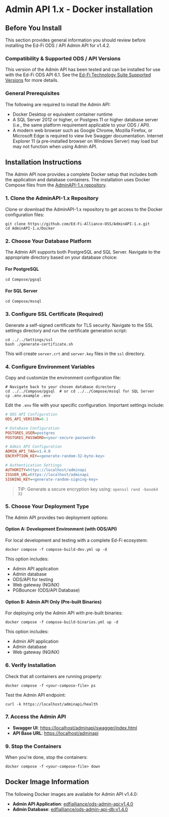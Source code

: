 # Admin API 1.x - Docker installation

## Before You Install

This section provides general information you should review before installing
the Ed-Fi ODS / API Admin API for v1.4.2.

### Compatibility & Supported ODS / API Versions

This version of the Admin API has been tested and can be installed for use with
the Ed-Fi ODS API 6.1. See the [Ed-Fi Technology Suite Supported Versions](/reference/roadmap/supported-versions) for more details.

### General Prerequisites

The following are required to install the Admin API:

- Docker Desktop or equivalent container runtime
- A SQL Server 2012 or higher, or Postgres 11 or higher database server (i.e.,
  the same platform requirement applicable to your ODS / API).
- A modern web browser such as Google Chrome, Mozilla Firefox, or Microsoft Edge
  is required to view live Swagger documentation. Internet Explorer 11 (a
  pre-installed browser on Windows Server) may load but may not function when
  using Admin API.

## Installation Instructions

The Admin API now provides a complete Docker setup that includes both the application
and database containers. The installation uses Docker Compose files from the
[AdminAPI-1.x repository](https://github.com/Ed-Fi-Alliance-OSS/AdminAPI-1.x/tree/main/Docker).

### 1. Clone the AdminAPI-1.x Repository

Clone or download the AdminAPI-1.x repository to get access to the Docker configuration files:

```shell
git clone https://github.com/Ed-Fi-Alliance-OSS/AdminAPI-1.x.git
cd AdminAPI-1.x/Docker
```

### 2. Choose Your Database Platform

The Admin API supports both PostgreSQL and SQL Server. Navigate to the appropriate
directory based on your database choice:

#### For PostgreSQL

```shell
cd Compose/pgsql
```

#### For SQL Server

```shell
cd Compose/mssql
```

### 3. Configure SSL Certificate (Required)

Generate a self-signed certificate for TLS security. Navigate to the SSL settings directory and run the certificate generation script:

```shell
cd ../../Settings/ssl
bash ./generate-certificate.sh
```

This will create `server.crt` and `server.key` files in the `ssl` directory.

### 4. Configure Environment Variables

Copy and customize the environment configuration file:

```shell
# Navigate back to your chosen database directory
cd ../../Compose/pgsql  # or cd ../../Compose/mssql for SQL Server
cp .env.example .env
```

Edit the `.env` file with your specific configuration. Important settings include:

```ini
# ODS API Configuration
ODS_API_VERSION=6.1

# Database Configuration
POSTGRES_USER=postgres
POSTGRES_PASSWORD=<your-secure-password>

# Admin API Configuration
ADMIN_API_TAG=v1.4.0
ENCRYPTION_KEY=<generate-random-32-byte-key>

# Authentication Settings
AUTHORITY=https://localhost/adminapi
ISSUER_URL=https://localhost/adminapi
SIGNING_KEY=<generate-random-signing-key>
```

>TIP:
Generate a secure encryption key using: `openssl rand -base64 32`

### 5. Choose Your Deployment Type

The Admin API provides two deployment options:

#### Option A: Development Environment (with ODS/API)

For local development and testing with a complete Ed-Fi ecosystem:

```shell
docker compose -f compose-build-dev.yml up -d
```

This option includes:

- Admin API application
- Admin database
- ODS/API for testing
- Web gateway (NGiNX)
- PGBouncer (ODS/API Database)

#### Option B: Admin API Only (Pre-built Binaries)

For deploying only the Admin API with pre-built binaries:

```shell
docker compose -f compose-build-binaries.yml up -d
```

This option includes:

- Admin API application
- Admin database
- Web gateway (NGiNX)

### 6. Verify Installation

Check that all containers are running properly:

```shell
docker compose -f <your-compose-file> ps
```

Test the Admin API endpoint:

```shell
curl -k https://localhost/adminapi/health
```

### 7. Access the Admin API

- **Swagger UI**: <https://localhost/adminapi/swagger/index.html>
- **API Base URL**: <https://localhost/adminapi>

### 9. Stop the Containers

When you're done, stop the containers:

```shell
docker compose -f <your-compose-file> down
```

## Docker Image Information

The following Docker images are available for Admin API v1.4.0:

- **Admin API Application**: [edfialliance/ods-admin-api:v1.4.0](https://hub.docker.com/layers/edfialliance/ods-admin-api/v1.4/images/sha256-0a52face1b03e94892dc4d82e05f2fae05e635f1c46b2baf081bbcf2e81d76b1?context=explore)
- **Admin Database**: [edfialliance/ods-admin-api-db:v1.4.0](https://hub.docker.com/layers/edfialliance/ods-admin-api-db/v1.4/images/sha256-70375e3564e9d409dfe8c25d27d504f1b3e15f75e454c9da9f5dc40c30c9d4a3?context=explore)
